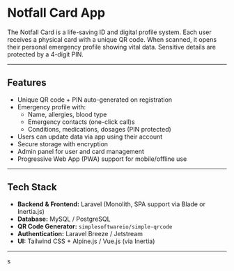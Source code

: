 # Notfall Card App

The Notfall Card is a life-saving ID and digital profile system. Each user receives a physical card with a unique QR code. When scanned, it opens their personal emergency profile showing vital data. Sensitive details are protected by a 4-digit PIN.

---

## Features
- Unique QR code + PIN auto-generated on registration
- Emergency profile with:
  - Name, allergies, blood type
  - Emergency contacts (one-click call)s
  - Conditions, medications, dosages (PIN protected)
- Users can update data via app using their account
- Secure storage with encryption
- Admin panel for user and card management
- Progressive Web App (PWA) support for mobile/offline use

---

## Tech Stack
- **Backend & Frontend:** Laravel (Monolith, SPA support via Blade or Inertia.js)
- **Database:** MySQL / PostgreSQL
- **QR Code Generator:** `simplesoftwareio/simple-qrcode`
- **Authentication:** Laravel Breeze / Jetstream
- **UI:** Tailwind CSS + Alpine.js / Vue.js (via Inertia)

---
s
